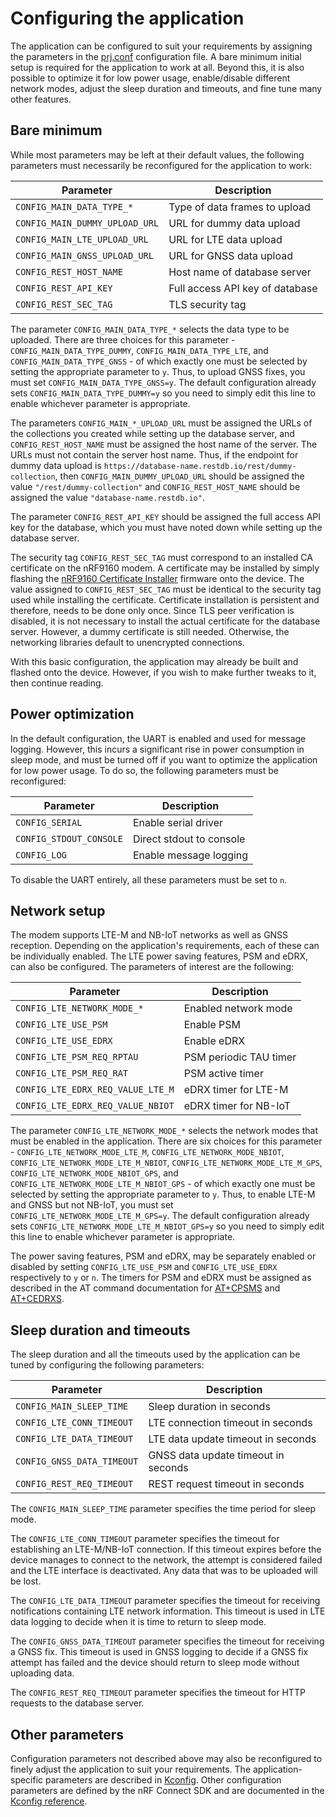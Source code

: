 # Configuring the application

The application can be configured to suit your requirements by assigning the
parameters in the [prj.conf][prj.conf] configuration file. A bare minimum
initial setup is required for the application to work at all. Beyond this, it is
also possible to optimize it for low power usage, enable/disable different
network modes, adjust the sleep duration and timeouts, and fine tune many other
features.

## Bare minimum

While most parameters may be left at their default values, the following
parameters must necessarily be reconfigured for the application to work:

| **Parameter**                   | **Description**                 |
| ------------------------------- | -----------------------------   |
| `CONFIG_MAIN_DATA_TYPE_*`       | Type of data frames to upload   |
| `CONFIG_MAIN_DUMMY_UPLOAD_URL`  | URL for dummy data upload       |
| `CONFIG_MAIN_LTE_UPLOAD_URL`    | URL for LTE data upload         |
| `CONFIG_MAIN_GNSS_UPLOAD_URL`   | URL for GNSS data upload        |
| `CONFIG_REST_HOST_NAME`         | Host name of database server    |
| `CONFIG_REST_API_KEY`           | Full access API key of database |
| `CONFIG_REST_SEC_TAG`           | TLS security tag                |

The parameter `CONFIG_MAIN_DATA_TYPE_*` selects the data type to be uploaded.
There are three choices for this parameter - `CONFIG_MAIN_DATA_TYPE_DUMMY`,
`CONFIG_MAIN_DATA_TYPE_LTE`, and `CONFIG_MAIN_DATA_TYPE_GNSS` - of which exactly
one must be selected by setting the appropriate parameter to `y`. Thus, to
upload GNSS fixes, you must set `CONFIG_MAIN_DATA_TYPE_GNSS=y`. The default
configuration already sets `CONFIG_MAIN_DATA_TYPE_DUMMY=y` so you need to simply
edit this line to enable whichever parameter is appropriate.

The parameters `CONFIG_MAIN_*_UPLOAD_URL` must be assigned the URLs of the
collections you created while setting up the database server, and
`CONFIG_REST_HOST_NAME` must be assigned the host name of the server. The URLs
must not contain the server host name. Thus, if the endpoint for dummy data
upload is `https://database-name.restdb.io/rest/dummy-collection`, then
`CONFIG_MAIN_DUMMY_UPLOAD_URL` should be assigned the value
`"/rest/dummy-collection"` and `CONFIG_REST_HOST_NAME` should be assigned the
value `"database-name.restdb.io"`.

The parameter `CONFIG_REST_API_KEY` should be assigned the full access API key
for the database, which you must have noted down while setting up the database
server.

The security tag `CONFIG_REST_SEC_TAG` must correspond to an installed CA
certificate on the nRF9160 modem. A certificate may be installed by simply
flashing the [nRF9160 Certificate Installer][nrf9160-certificate-installer]
firmware onto the device. The value assigned to `CONFIG_REST_SEC_TAG` must be
identical to the security tag used while installing the certificate.
Certificate installation is persistent and therefore, needs to be done only
once. Since TLS peer verification is disabled, it is not necessary to install
the actual certificate for the database server. However, a dummy certificate is
still needed. Otherwise, the networking libraries default to unencrypted
connections.

With this basic configuration, the application may already be built and flashed
onto the device. However, if you wish to make further tweaks to it, then
continue reading.

## Power optimization

In the default configuration, the UART is enabled and used for message logging.
However, this incurs a significant rise in power consumption in sleep mode, and
must be turned off if you want to optimize the application for low power usage.
To do so, the following parameters must be reconfigured:

| **Parameter**           | **Description**           |
| ----------------------- | ------------------------- |
| `CONFIG_SERIAL`         | Enable serial driver      |
| `CONFIG_STDOUT_CONSOLE` | Direct stdout to console  |
| `CONFIG_LOG`            | Enable message logging    |

To disable the UART entirely, all these parameters must be set to `n`.

## Network setup

The modem supports LTE-M and NB-IoT networks as well as GNSS reception.
Depending on the application's requirements, each of these can be individually
enabled. The LTE power saving features, PSM and eDRX, can also be configured.
The parameters of interest are the following:

| **Parameter**                     | **Description**         |
| --------------------------------- | ----------------------- |
| `CONFIG_LTE_NETWORK_MODE_*`       | Enabled network mode    |
| `CONFIG_LTE_USE_PSM`              | Enable PSM              |
| `CONFIG_LTE_USE_EDRX`             | Enable eDRX             |
| `CONFIG_LTE_PSM_REQ_RPTAU`        | PSM periodic TAU timer  |
| `CONFIG_LTE_PSM_REQ_RAT`          | PSM active timer        |
| `CONFIG_LTE_EDRX_REQ_VALUE_LTE_M` | eDRX timer for LTE-M    |
| `CONFIG_LTE_EDRX_REQ_VALUE_NBIOT` | eDRX timer for NB-IoT   |

The parameter `CONFIG_LTE_NETWORK_MODE_*` selects the network modes that must be
enabled in the application. There are six choices for this parameter -
`CONFIG_LTE_NETWORK_MODE_LTE_M`, `CONFIG_LTE_NETWORK_MODE_NBIOT`,
`CONFIG_LTE_NETWORK_MODE_LTE_M_NBIOT`, `CONFIG_LTE_NETWORK_MODE_LTE_M_GPS`,
`CONFIG_LTE_NETWORK_MODE_NBIOT_GPS`, and
`CONFIG_LTE_NETWORK_MODE_LTE_M_NBIOT_GPS` - of which exactly one must be
selected by setting the appropriate parameter to `y`. Thus, to enable LTE-M and
GNSS but not NB-IoT, you must set `CONFIG_LTE_NETWORK_MODE_LTE_M_GPS=y`. The
default configuration already sets `CONFIG_LTE_NETWORK_MODE_LTE_M_NBIOT_GPS=y`
so you need to simply edit this line to enable whichever parameter is
appropriate.

The power saving features, PSM and eDRX, may be separately enabled or disabled
by setting `CONFIG_LTE_USE_PSM` and `CONFIG_LTE_USE_EDRX` respectively to `y` or
`n`. The timers for PSM and eDRX must be assigned as described in the AT command
documentation for [AT+CPSMS][at+cpsms] and [AT+CEDRXS][at+cedrxs].

## Sleep duration and timeouts

The sleep duration and all the timeouts used by the application can be tuned by
configuring the following parameters:

| **Parameter**               | **Description**                     |
| --------------------------- | ----------------------------------- |
| `CONFIG_MAIN_SLEEP_TIME`    | Sleep duration in seconds           |
| `CONFIG_LTE_CONN_TIMEOUT`   | LTE connection timeout in seconds   |
| `CONFIG_LTE_DATA_TIMEOUT`   | LTE data update timeout in seconds  |
| `CONFIG_GNSS_DATA_TIMEOUT`  | GNSS data update timeout in seconds |
| `CONFIG_REST_REQ_TIMEOUT`   | REST request timeout in seconds     |

The `CONFIG_MAIN_SLEEP_TIME` parameter specifies the time period for sleep mode.

The `CONFIG_LTE_CONN_TIMEOUT` parameter specifies the timeout for establishing
an LTE-M/NB-IoT connection. If this timeout expires before the device manages to
connect to the network, the attempt is considered failed and the LTE interface
is deactivated. Any data that was to be uploaded will be lost.

The `CONFIG_LTE_DATA_TIMEOUT` parameter specifies the timeout for receiving
notifications containing LTE network information. This timeout is used in LTE
data logging to decide when it is time to return to sleep mode.

The `CONFIG_GNSS_DATA_TIMEOUT` parameter specifies the timeout for receiving a
GNSS fix. This timeout is used in GNSS logging to decide if a GNSS fix attempt
has failed and the device should return to sleep mode without uploading data.

The `CONFIG_REST_REQ_TIMEOUT` parameter specifies the timeout for HTTP requests
to the database server.

## Other parameters

Configuration parameters not described above may also be reconfigured to finely
adjust the application to suit your requirements. The application-specific
parameters are described in [Kconfig][kconfig]. Other configuration parameters
are defined by the nRF Connect SDK and are documented in the
[Kconfig reference][kconfig-reference].

[prj.conf]:                       ../../prj.conf
[kconfig]:                        ../../Kconfig
[nrf9160-certificate-installer]:  https://github.com/Kenneth-Goveas/nRF9160-Certificate-Installer
[at+cpsms]:                       https://infocenter.nordicsemi.com/topic/ref_at_commands/REF/at_commands/nw_service/cpsms_set.html
[at+cedrxs]:                      https://infocenter.nordicsemi.com/topic/ref_at_commands/REF/at_commands/nw_service/cedrxs_set.html
[kconfig-reference]:              https://developer.nordicsemi.com/nRF_Connect_SDK/doc/2.3.0/kconfig/index.html
